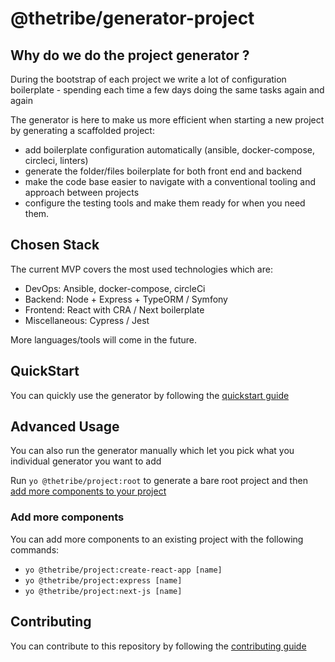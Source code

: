 # @thetribe/generator-project

## Why do we do the project generator ?

During the bootstrap of each project we write a lot of configuration boilerplate - spending each time a few days doing the same tasks again and again

The generator is here to make us more efficient when starting a new project by generating a scaffolded project:

* add boilerplate configuration automatically (ansible, docker-compose, circleci, linters)
* generate the folder/files boilerplate for both front end and backend
* make the code base easier to navigate with a conventional tooling and approach between projects
* configure the testing tools and make them ready for when you need them.

## Chosen Stack

The current MVP covers the most used technologies which are:
* DevOps: Ansible, docker-compose, circleCi
* Backend: Node + Express + TypeORM / Symfony
* Frontend: React with CRA / Next boilerplate
* Miscellaneous: Cypress / Jest

More languages/tools will come in the future.

## QuickStart

You can quickly use the generator by following the [quickstart guide](doc/QUICKSTART.md)

## Advanced Usage

You can also run the generator manually which let you pick what you individual generator you want to add 

Run `yo @thetribe/project:root` to generate a bare root project and then
[add more components to your project](#add-more-components)

### Add more components

You can add more components to an existing project with the following commands:
- `yo @thetribe/project:create-react-app [name]`
- `yo @thetribe/project:express [name]`
- `yo @thetribe/project:next-js [name]`

## Contributing

You can contribute to this repository by following the [contributing guide](CONTRIBUTING.md)
